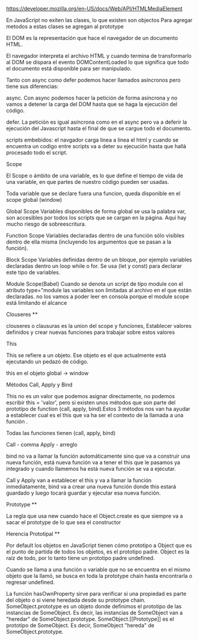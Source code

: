 https://developer.mozilla.org/en-US/docs/Web/API/HTMLMediaElement

En JavaScript no exiten las clases, lo que existen son objectos
Para agregar metodos a estas clases se agregan al prototype 

El DOM es la representación que hace el navegador de un documento HTML.

El navegador interpreta el archivo HTML y cuando termina de transformarlo al DOM se dispara el evento DOMContentLoaded lo que significa que todo el documento está disponible para ser manipulado.

Tanto con async como defer podemos hacer llamados asíncronos pero tiene sus diferencias:

async. Con async podemos hacer la petición de forma asíncrona y no vamos a detener la carga del DOM hasta que se haga la ejecución del código.

defer. La petición es igual asíncrona como en el async pero va a deferir la ejecución del Javascript hasta el final de que se cargue todo el documento.

scripts embebidos: el navgador carga linea a linea el html y cuando se encuentra un codigo entre scripts va a deter su ejecución hasta que hallá procesado todo el script.

Scope

El Scope o ámbito de una variable, es lo que define el tiempo de vida de una variable, en que partes de nuestro código pueden ser usadas.

Toda variable que se declare fuera una funcion, queda disponible en el scope global (window)

Global Scope Variables disponibles de forma global se usa la palabra var, son accesibles por todos los scripts que se cargan en la página. Aquí hay mucho riesgo de sobreescritura.

Function Scope Variables declaradas dentro de una función sólo visibles dentro de ella misma (incluyendo los argumentos que se pasan a la función).

Block Scope Variables definidas dentro de un bloque, por ejemplo variables declaradas dentro un loop while o for. Se usa (let y const) para declarar este tipo de variables.

Module Scope(Babel) Cuando se denota un script de tipo module con el atributo type="module las variables son limitadas al archivo en el que están declaradas. no los vamos a poder leer 
en consola porque el module scope está limitando el alcance

Clouseres **

clouseres o clausuras es la union del scope y funciones, Establecer valores definidos y crear nuevas funciones para trabajar sobre estos valores

This

This se refiere a un objeto. Ese objeto es el que actualmente está ejecutando un pedazó de código.

this en el objeto global -> window

Métodos Call, Apply y Bind

This no es un valor que podemos asignar directamente, no podemos escribir this = 'valor', pero si existen unos métodos que son parte del prototipo de function (call, apply, bind).Estos 3 métodos nos van ha ayudar a establecer cual es el this que va ha ser el contexto de la llamada a una función .

Todas las funciones tienen (call, apply, bind)

Call - comma
Apply - arreglo

bind no va a llamar la función automáticamente sino que va a construir una nueva función, está nueva función va a tener el this que le pasamos ya integrado y cuando llamemos ha está nueva función se va a ejecutar.

Call y Apply van a establecer el this y va a llamar la función inmediatamente, bind va a crear una nueva función donde this estará guardado y luego tocará guardar y ejecutar esa nueva función.

Prototype **

La regla que usa new cuando hace el Object.create es que siempre va a sacar el prototype de lo que sea el constructor

Herencia Prototipal **

Por default los objetos en JavaScript tienen cómo prototipo a Object que es el punto de partida de todos los objetos, es el prototipo padre. Object es la raíz de todo, por lo tanto tiene un prototipo padre undefined.

Cuando se llama a una función o variable que no se encuentra en el mismo objeto que la llamó, se busca en toda la prototype chain hasta encontrarla o regresar undefined.

La función hasOwnProperty sirve para verificar si una propiedad es parte del objeto o si viene heredada desde su prototype chain.
SomeObject.prototype es un objeto donde definimos el prototipo de las instancias de SomeObject. Es decir, las instancias de SomeObject van a "heredar" de SomeObject.prototype.
SomeObject.[[Prototype]] es el prototipo de SomeObject. Es decir, SomeObject "hereda" de SomeObject.prototype.